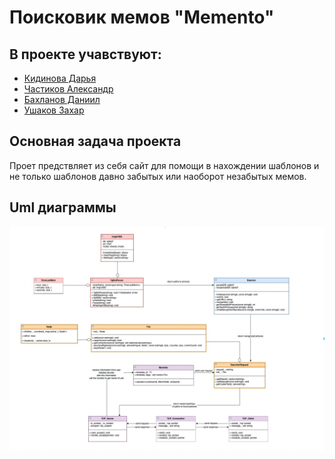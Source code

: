 # Поисковик мемов "Memento"

## В проекте учавствуют:
* [Кидинова Дарья](https://github.com/ezuryy) 
* [Частиков Александр](https://github.com/papazloynt)
* [Бахланов Даниил](https://github.com/Similization)
* [Ушаков Захар](https://github.com/HvarZ)

## Основная задача проекта
Проет предствляет из себя сайт для помощи в нахождении шаблонов и не только 
шаблонов давно забытых или наоборот незабытых мемов. 

## Uml диаграммы
![UML](uml/img.png)


